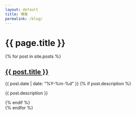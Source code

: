 ```yaml
---
layout: default
title: 博客
permalink: /blog/
---
```


<h1>{{ page.title }}</h1>

<div class="post-list">
  {% for post in site.posts %}
    <article class="post-preview">
      <h2>
        <a href="{{ post.url }}">{{ post.title }}</a>
      </h2>
      <time datetime="{{ post.date | date_to_xmlschema }}">
        {{ post.date | date: "%Y-%m-%d" }}
      </time>
      {% if post.description %}
        <p>{{ post.description }}</p>
      {% endif %}
    </article>
  {% endfor %}
</div>

